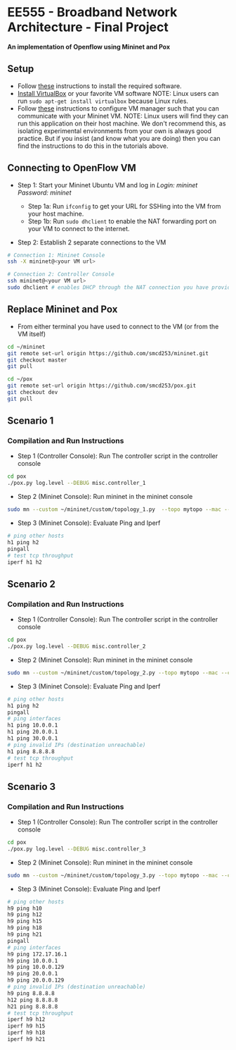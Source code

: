# EE555 - Broadband Network Architecture - Final Project
**An implementation of Openflow using Mininet and Pox**


## Setup
* Follow [these](https://github.com/mininet/openflow-tutorial/wiki/Installing-Required-Software) instructions to install the required software.
* [Install VirtualBox](https://www.virtualbox.org/wiki/Downloads) or your favorite VM software
NOTE: Linux users can run `sudo apt-get install virtualbox` because Linux rules.
* Follow [these](https://github.com/mininet/openflow-tutorial/wiki/Set-up-Virtual-Machine) instructions to configure VM manager such that you can communicate with your Mininet VM.
NOTE: Linux users will find they can run this application on their host machine. We don't recommend this, as isolating experimental environments from your own is always good practice. But if you insist (and know what you are doing) then you can find the instructions to do this in the tutorials above.

## Connecting to OpenFlow VM
* Step 1: Start your Mininet Ubuntu VM and log in
*Login: mininet*
*Password: mininet*
    * Step 1a: Run `ifconfig` to get your URL for SSHing into the VM from your host machine.
    * Step 1b: Run `sudo dhclient` to enable the NAT forwarding port on your VM to connect to the internet.

* Step 2: Establish 2 separate connections to the VM 
```bash
# Connection 1: Mininet Console
ssh -X mininet@<your VM url>
```
```bash
# Connection 2: Controller Console
ssh mininet@<your VM url>
sudo dhclient # enables DHCP through the NAT connection you have provided your VM
```

## Replace Mininet and Pox
* From either terminal you have used to connect to the VM (or from the VM itself)
```bash
cd ~/mininet
git remote set-url origin https://github.com/smcd253/mininet.git
git checkout master
git pull
```
```bash
cd ~/pox
git remote set-url origin https://github.com/smcd253/pox.git
git checkout dev
git pull
```

## Scenario 1
### Compilation and Run Instructions
* Step 1 (Controller Console): Run The controller script in the controller console
```bash
cd pox
./pox.py log.level --DEBUG misc.controller_1
```

* Step 2 (Mininet Console): Run mininet in the mininet console
```bash
sudo mn --custom ~/mininet/custom/topology_1.py  --topo mytopo --mac --controller remote
```

* Step 3 (Mininet Console): Evaluate Ping and Iperf
```bash
# ping other hosts
h1 ping h2
pingall
# test tcp throughput
iperf h1 h2
```


## Scenario 2
### Compilation and Run Instructions
* Step 1 (Controller Console): Run The controller script in the controller console
```bash
cd pox
./pox.py log.level --DEBUG misc.controller_2
```

* Step 2 (Mininet Console): Run mininet in the mininet console
```bash
sudo mn --custom ~/mininet/custom/topology_2.py --topo mytopo --mac --controller remote
```

* Step 3 (Mininet Console): Evaluate Ping and Iperf
```bash
# ping other hosts
h1 ping h2
pingall
# ping interfaces
h1 ping 10.0.0.1
h1 ping 20.0.0.1
h1 ping 30.0.0.1
# ping invalid IPs (destination unreachable)
h1 ping 8.8.8.8
# test tcp throughput
iperf h1 h2
```

## Scenario 3
### Compilation and Run Instructions
* Step 1 (Controller Console): Run The controller script in the controller console
```bash
cd pox
./pox.py log.level --DEBUG misc.controller_3
```

* Step 2 (Mininet Console): Run mininet in the mininet console
```bash
sudo mn --custom ~/mininet/custom/topology_3.py --topo mytopo --mac --controller remote
```

* Step 3 (Mininet Console): Evaluate Ping and Iperf
```bash
# ping other hosts
h9 ping h10
h9 ping h12
h9 ping h15
h9 ping h18
h9 ping h21
pingall
# ping interfaces
h9 ping 172.17.16.1
h9 ping 10.0.0.1
h9 ping 10.0.0.129
h9 ping 20.0.0.1
h9 ping 20.0.0.129
# ping invalid IPs (destination unreachable)
h9 ping 8.8.8.8
h12 ping 8.8.8.8
h21 ping 8.8.8.8
# test tcp throughput
iperf h9 h12
iperf h9 h15
iperf h9 h18
iperf h9 h21
```